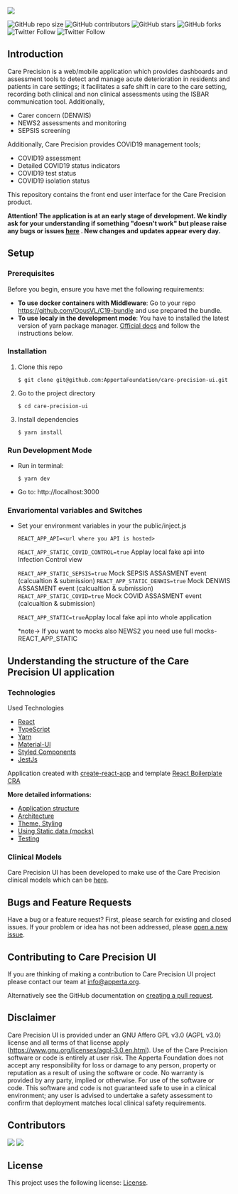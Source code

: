 ![](https://github.com/AppertaFoundation/apperta.org/blob/master/img/care_precision_logo.svg)

<!---  See https://shields.io. You might want to include dependencies, project status and licence info here --->

![GitHub repo size](https://img.shields.io/github/repo-size/AppertaFoundation/care-precision-ui) ![GitHub contributors](https://img.shields.io/github/contributors/AppertaFoundation/care-precision-ui) ![GitHub stars](https://img.shields.io/github/stars/AppertaFoundation/care-precision-ui?style=social) ![GitHub forks](https://img.shields.io/github/forks/AppertaFoundation/care-precision-ui?style=social)
![Twitter Follow](https://img.shields.io/twitter/follow/appertauk?style=social) ![Twitter Follow](https://img.shields.io/twitter/follow/opusvl?style=social)

## Introduction

Care Precision is a web/mobile application which provides dashboards and assessment tools to detect and manage acute deterioration in residents and patients in care settings; it facilitates a safe shift in care to the care setting, recording both clinical and non clinical assessments using the ISBAR communication tool. Additionally,

- Carer concern (DENWIS)
- NEWS2 assessments and monitoring
- SEPSIS screening

Additionally, Care Precision provides COVID19 management tools;

- COVID19 assessment
- Detailed COVID19 status indicators
- COVID19 test status
- COVID19 isolation status

This repository contains the front end user interface for the Care Precision product.

**Attention! The application is at an early stage of development. We kindly ask for your understanding if something "doesn't work" but please raise any bugs or issues [here](https://github.com/AppertaFoundation/care-precision-ui/issues) . New changes and updates appear every day.**

## Setup

### Prerequisites

Before you begin, ensure you have met the following requirements:

<!--- These are just example requirements. Add, duplicate or remove as required --->

- **To use docker containers with Middleware**: Go to your repo https://github.com/OpusVL/C19-bundle and use prepared the bundle.
- **To use localy in the development mode**: You have to installed the latest version of yarn package manager. [Official docs](https://classic.yarnpkg.com/en/docs/install/#windows-stable) and follow the instructions below.

### Installation

1. Clone this repo

   `$ git clone git@github.com:AppertaFoundation/care-precision-ui.git`

2. Go to the project directory

   `$ cd care-precision-ui`

3. Install dependencies

   `$ yarn install`

### Run Development Mode

- Run in terminal:

  `$ yarn dev`

- Go to: http://localhost:3000

### Envariomental variables and Switches

- Set your environment variables in your the public/inject.js

  `REACT_APP_API=<url where you API is hosted>`

  `REACT_APP_STATIC_COVID_CONTROL=true` Applay local fake api into Infection Control view

  `REACT_APP_STATIC_SEPSIS=true` Mock SEPSIS ASSASMENT event (calcualtion & submission)
  `REACT_APP_STATIC_DENWIS=true` Mock DENWIS ASSASMENT event (calcualtion & submission)
  `REACT_APP_STATIC_COVID=true` Mock COVID ASSASMENT event (calcualtion & submission)

  `REACT_APP_STATIC=true`Applay local fake api into whole application

  \*note-> If you want to mocks also NEWS2 you need use full mocks- REACT_APP_STATIC

## Understanding the structure of the Care Precision UI application

### Technologies

Used Technologies

- [React](https://reactjs.org/)
- [TypeScript](https://github.com/microsoft/TypeScript)
- [Yarn](https://yarnpkg.com/)
- [Material-UI](https://material-ui.com/)
- [Styled Components](https://github.com/styled-components/styled-components)
- [JestJs](https://jestjs.io/)

Application created with [create-react-app](https://github.com/facebook/create-react-app) and template [React Boilerplate CRA](https://github.com/react-boilerplate/react-boilerplate-cra-template)

**More detailed informations:**

- [Application structure](https://github.com/AppertaFoundation/care-precision-ui/wiki)
- [Architecture](https://github.com/AppertaFoundation/care-precision-ui/wiki)
- [Theme, Styling](https://github.com/AppertaFoundation/care-precision-ui/wiki)
- [Using Static data (mocks)](https://github.com/AppertaFoundation/care-precision-ui/wiki)
- [Testing](https://github.com/AppertaFoundation/care-precision-ui/wiki)

### Clinical Models

Care Precision UI has been developed to make use of the Care Precision clinical models which can be [here](https://github.com/AppertaFoundation/care-precision-openEHR).

## Bugs and Feature Requests

Have a bug or a feature request? First, please search for existing and closed issues. If your problem or idea has not been addressed, please [open a new issue](https://github.com/AppertaFoundation/care-precision-ui/issues/new).

## Contributing to Care Precision UI

If you are thinking of making a contribution to Care Precision UI project please contact our team at info@apperta.org.

Alternatively see the GitHub documentation on [creating a pull request](https://help.github.com/en/github/collaborating-with-issues-and-pull-requests/creating-a-pull-request).

## Disclaimer

Care Precision UI is provided under an GNU Affero GPL v3.0 (AGPL v3.0) license and all terms of that license apply (https://www.gnu.org/licenses/agpl-3.0.en.html). Use of the Care Precision software or code is entirely at user risk. The Apperta Foundation does not accept any responsibility for loss or damage to any person, property or reputation as a result of using the software or code. No warranty is provided by any party, implied or otherwise. For use of the software or code. This software and code is not guaranteed safe to use in a clinical environment; any user is advised to undertake a safety assessment to confirm that deployment matches local clinical safety requirements.

## Contributors

[![](https://github.com/adabedi.png?size=50)](https://github.com/adabedi) [![](https://github.com/david-jobling.png?size=50)](https://github.com/david-jobling)

## License

This project uses the following license: [License](https://github.com/AppertaFoundation/care-precision-ui/blob/main/LICENSE>).
